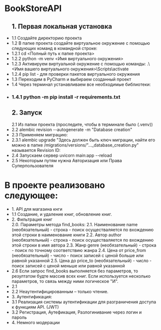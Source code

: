 <h1>BookStoreAPI</h1>
<ul>
  <h2> 1. Первая локальная установка </h2>
  <li>1.1 Cоздайте директорию проекта </li>
    <li>1.2 В папке проекта создайте виртуальное окружение c помощью следующих команд в командной строке:</li>
    <li>1.2.1 cd <Полный путь к папке проекта></li>
    <li>1.2.2 python -m venv <Имя виртуального окружения></li>
    <li>1.2.3 Активируем виртуальной окружение с помощью команды: .\<Имя вашего виртуального окружения>\Scripts\activate</li>
    <li> 1.2.4 pip list - для проверки пакетов виртуального окружения</li>
  <li> 1.3 Переходим в PyCharm и выбираем созданный проект </li>
  <li> 1.4 Через терминал устанавливаем все необходимые библиотеки: </li>
  <li>  <h3> 1.4.1 python -m pip install -r requirements.txt </h3> </li>
  </ul>
<ul> <h2> 2. Запуск </h2>
  <l1> 2.1 Из папки проекта (проследите, чтобы в терминале было (.venv)) </l1>
  <li> 2.2  alembic revision --autogenerate -m "Database creation" </li>
  <li> 2.3 Применяем миграцию: </li>
     <li> 2.3.1 alembic upgrade "Здесь должен быть ключ миграции, найти его можно в папке /migrations/versions/"..._database_creation.py" называется Revision ID: </li>
  <li> 2.4 Запускаем сервер uvicorn main:app --reload </li>
  <li> 2.5 Некоторым путям нужна Авторизация или Права Суперпользователя</li>
</ul>
<h1> В проекте реализовано следующее: </h1>
<ul>
  <li> 1. API для магазина кнги </li>
    <li> 1.1 Создание, и удаление книг, обновление книг. </li>
  <li> 2. Фильтрация книг </li>
  <l1> 2.0. Параметры метода find_books: </l1>
      <l1> 2.1. Наименование name (необязательный) - строка - поиск осуществаляется по вхождению этой строки в наименование книги </l1>
      <l1> 2.2. Автор author (необязательный) - строка - поиск осуществаляется по вхождению этой строки в имя автора </l1>
      <l1> 2.3. Жанр genre (необязательный) - строка - поиск по точному соответствию жанра </l1>
      <l1> 2.4. Цена от price_from (необязательный) - число - поиск записей с ценой больше или равной указанной </l1>
      <l1> 2.5. Цена до price_to (необязательный) - число - поиск записей с ценой меньше или равной указанной </l1>
      <li> 2.6 Если запрос find_books выполняется без параметров, то резултатом будте массив всех книг. Если используется несколько параметров, то связь между ними логическое "И". </li>
    <li> 2.1 </li>
    <li> 2.2 Неаутентифицированным – только чтение. </li>
  <li> 3. Аутентификация: </li>
    <li> 3.1 Реализация системы аутентификации для разграничения доступа к функциям API. (JWT) </li>
    <li> 3.2 Регистрация, Аутефикация, Разлогинивание через логин и пароль </li>
  <li> 4. Немного модерации </li>
</ul>
